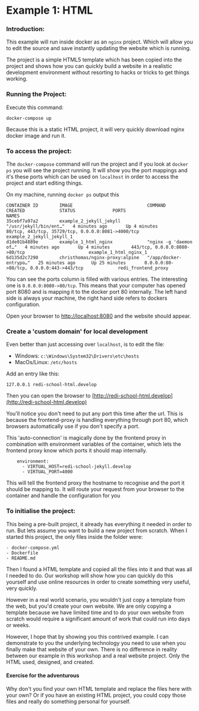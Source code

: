 # Example 1: HTML

### Introduction:

This example will run inside docker as an `nginx` project. Which will allow you to edit the source
and save instantly updating the website which is running.

The project is a simple HTML5 template which has been copied into the project and shows how you
can quickly build a website in a realistic development environment without resorting to hacks
or tricks to get things working.

### Running the Project:

Execute this command:
```shell script
docker-compose up
```

Because this is a static HTML project, it will very quickly download nginx docker image and run it.

### To access the project:

The `docker-compose` command will run the project and if you look at `docker ps` you will see the project
running. It will show you the port mappings and it's these ports which can be used on `localhost` 
in order to access the project and start editing things.

On my machine, running `docker ps` output this

```shell script
CONTAINER ID        IMAGE                            COMMAND                  CREATED             STATUS              PORTS                                                NAMES
35cebf7a97a2        example_2_jekyll_jekyll          "/usr/jekyll/bin/ent…"   4 minutes ago       Up 4 minutes        80/tcp, 443/tcp, 35729/tcp, 0.0.0.0:8081->4000/tcp   example_2_jekyll_jekyll_1
d1de01b4889e        example_1_html_nginx             "nginx -g 'daemon of…"   4 minutes ago       Up 4 minutes        443/tcp, 0.0.0.0:8080->80/tcp                        example_1_html_nginx_1
6d135d2c7290        christhomas/nginx-proxy:alpine   "/app/docker-entrypo…"   25 minutes ago      Up 25 minutes       0.0.0.0:80->80/tcp, 0.0.0.0:443->443/tcp             redi_frontend_proxy
```

You can see the ports column is filled with various entries. The interesting one is `0.0.0.0:8080->80/tcp`.
This means that your computer has opened port 8080 and is mapping it to the docker port 80 internally. 
The left hand side is always your machine, the right hand side refers to dockers configuration.

Open your browser to [http://localhost:8080](http://localhost:8080) and the website should appear.

### Create a 'custom domain' for local development

Even better than just accessing over `localhost`, is to edit the file:

- Windows: `c:\Windows\System32\Drivers\etc\hosts`
- MacOs/Linux: `/etc/hosts`

Add an entry like this:
```shell script
127.0.0.1 redi-school-html.develop
````

Then you can open the browser to [http://redi-school-html.develop](http://redi-school-html.develop)

You'll notice you don't need to put any port this time after the url. This is because the frontend-proxy
is handling everything through port 80, which browsers automatically use if you don't specify a port.

This 'auto-connection' is magically done by the frontend proxy in combination with environment variables
of the container, which lets the frontend proxy know which ports it should map internally.

```shell script
    environment:
      - VIRTUAL_HOST=redi-school-jekyll.develop
      - VIRTUAL_PORT=4000
```

This will tell the frontend proxy the hostname to recognise and the port it should be mapping to. 
It will route your request from your browser to the container and handle the configuration for you

### To initialise the project:

This being a pre-built project, it already has everything it needed in order to run. But lets assume you want to 
build a new project from scratch. When I started this project, the only files inside the folder were:
```
- docker-compose.yml
- Dockerfile
- README.md
```

Then I found a HTML template and copied all the files into it and that was all I needed to do. Our 
workshop will show how you can quickly do this yourself and use online resources in order to create 
something very useful, very quickly.

However in a real world scenario, you wouldn't just copy a template from the web, but you'd create your 
own website. We are only copying a template because we have limited time and to do your own website from 
scratch would require a significant amount of work that could run into days or weeks. 

However, I hope that by showing you this contrived example. I can demonstrate to you the underlying technology 
you need to use when you finally make that website of your own. There is no difference in reality between our 
example in this workshop and a real website project. Only the HTML used, designed, and created.

#### Exercise for the adventurous

Why don't you find your own HTML template and replace the files here with your own? Or if you have an 
existing HTML project, you could copy those files and really do something personal for yourself. 
